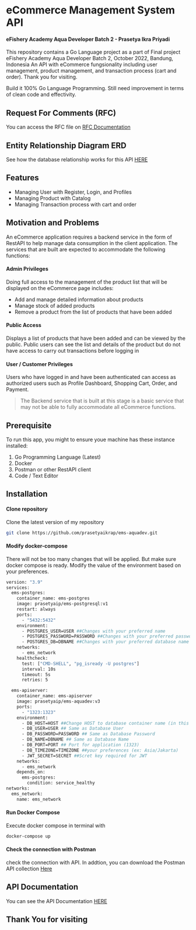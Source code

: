 # eCommerce Management System API

#### eFishery Academy Aqua Developer Batch 2 - Prasetya Ikra Priyadi

This repository contains a Go Language project as a part of Final project eFishery Academy Aqua Developer Batch 2, October 2022, Bandung, Indonesia
An API with eCommerce fungsionality including user management, product management, and transaction process (cart and order).
Thank you for visiting.

Build it 100% Go Language Programming. Still need improvement in terms of clean code and effectivity.

## Request For Comments (RFC)

You can access the RFC file on [RFC Documentation][rfc]

## Entity Relationship Diagram ERD

See how the database relationship works for this API [HERE][erd]

## Features

- Managing User with Register, Login, and Profiles
- Managing Product with Catalog
- Managing Transaction process with cart and order

## Motivation and Problems

An eCommerce application requires a backend service in the form of RestAPI to help manage data consumption in the client application. The services that are built are expected to accommodate the following functions:

#### Admin Privileges

Doing full access to the management of the product list that will be displayed on the eCommerce page includes:

- Add and manage detailed information about products
- Manage stock of added products
- Remove a product from the list of products that have been added

#### Public Access

Displays a list of products that have been added and can be viewed by the public. Public users can see the list and details of the product but do not have access to carry out transactions before logging in

#### User / Customer Privileges

Users who have logged in and have been authenticated can access as authorized users such as Profile Dashboard, Shopping Cart, Order, and Payment.

> The Backend service that is built at this stage is a basic service that may not be able to fully accommodate all eCommerce functions.

## Prerequisite

To run this app, you might to ensure youe machine has these instance installed:

1. Go Programming Language (Latest)
2. Docker
3. Postman or other RestAPI client
4. Code / Text Editor

## Installation

#### Clone repository

Clone the latest version of my repository

```sh
git clone https://github.com/prasetyaikrap/ems-aquadev.git
```

#### Modify docker-compose

There will not be too many changes that will be applied. But make sure docker compose is ready. Modify the value of the environment based on your preferences.

```sh
version: "3.9"
services:
  ems-postgres:
    container_name: ems-postgres
    image: prasetyaip/ems-postgresql:v1
    restart: always
    ports:
      - "5432:5432"
    environment:
      - POSTGRES_USER=USER ##Changes with your preferred name
      - POSTGRES_PASSWORD=PASSWORD ##Changes with your preferred password
      - POSTGRES_DB=DBNAME ##Changes with your preferred database name
    networks:
      - ems_network
    healthcheck:
      test: ["CMD-SHELL", "pg_isready -U postgres"]
      interval: 10s
      timeout: 5s
      retries: 5

  ems-apiserver:
    container_name: ems-apiserver
    image: prasetyaip/ems-aquadev:v3
    ports:
      - "1323:1323"
    environment:
      - DB_HOST=HOST ##Change HOST to database container name (in this case 'ems-postgres')
      - DB_USER=USER ## Same as Database User
      - DB_PASSWORD=PASSWORD ## Same as Database Password
      - DB_NAME=DBNAME ## Same as Database Name
      - DB_PORT=PORT ## Port for application (1323)
      - DB_TIMEZONE=TIMEZONE ##your preferences (ex: Asia/Jakarta)
      - JWT_SECRET=SECRET ##Scret key required for JWT
    networks:
      - ems_network
    depends_on:
      ems-postgres:
        condition: service_healthy
networks:
  ems_network:
    name: ems_network
```

#### Run Docker Compose

Execute docker compose in terminal with

```sh
docker-compose up
```

#### Check the connection with Postman

check the connection with API. In addtion, you can download the Postman API collection [Here][pcl]

## API Documentation

You can see the API Documentation [HERE][pdo]

## Thank You for visiting

[//]: #
[rfc]: https://docs.google.com/document/d/1g3BCPQUah1AR4N2S51iO1y7eJnkww0Pf7B5RcCmjh28/edit?usp=sharing
[pcl]: https://drive.google.com/file/d/1nE18FUeMWkS49yxjcCO3SpmcyRgfB1lK/view?usp=sharing
[pdo]: https://documenter.getpostman.com/view/21607478/2s83zdwRoW
[erd]: https://dbdiagram.io/d/633980097b3d2034ff063e5b
